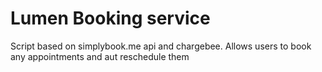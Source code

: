 # Lumen Booking service

Script based on simplybook.me api and chargebee.  Allows users to book any appointments and aut reschedule them
